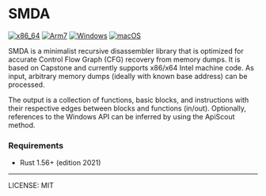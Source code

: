 # SMDA

[![x86_64](https://github.com/marirs/smda-rs/actions/workflows/linux_x86-64.yml/badge.svg)](https://github.com/marirs/smda-rs/actions/workflows/linux_x86-64.yml)
[![Arm7](https://github.com/marirs/smda-rs/actions/workflows/linux_arm7.yml/badge.svg)](https://github.com/marirs/smda-rs/actions/workflows/linux_arm7.yml)
[![Windows](https://github.com/marirs/smda-rs/actions/workflows/windows.yml/badge.svg)](https://github.com/marirs/smda-rs/actions/workflows/windows.yml)
[![macOS](https://github.com/marirs/smda-rs/actions/workflows/macos.yml/badge.svg)](https://github.com/marirs/smda-rs/actions/workflows/macos.yml)

SMDA is a minimalist recursive disassembler library that is 
optimized for accurate Control Flow Graph (CFG) recovery 
from memory dumps. It is based on Capstone and currently 
supports x86/x64 Intel machine code. As input, arbitrary 
memory dumps (ideally with known base address) can be processed. 

The output is a collection of functions, basic blocks, 
and instructions with their respective edges between blocks and 
functions (in/out). Optionally, references to the Windows API 
can be inferred by using the ApiScout method.

### Requirements
- Rust 1.56+ (edition 2021)

---
LICENSE: MIT